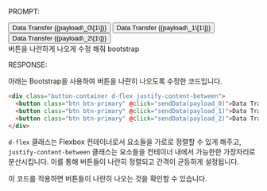 PROMPT:

<div class="button-container"> <button class="btn btn-primary" @click="sendData(payload\_0)">Data Transfer {{payload\_0\[1\]}}</button> <button class="btn btn-primary" @click="sendData(payload\_1)">Data Transfer {{payload\_1\[1\]}}</button> <button class="btn btn-primary" @click="sendData(payload\_2)">Data Transfer {{payload\_2\[1\]}}</button> </div> 버튼을 나란하게 나오게 수정 해줘 bootstrap

RESPONSE:

아래는 Bootstrap을 사용하여 버튼을 나란히 나오도록 수정한 코드입니다.

```html
<div class="button-container d-flex justify-content-between">
  <button class="btn btn-primary" @click="sendData(payload_0)">Data Transfer {{payload_0[1]}}</button>
  <button class="btn btn-primary" @click="sendData(payload_1)">Data Transfer {{payload_1[1]}}</button>
  <button class="btn btn-primary" @click="sendData(payload_2)">Data Transfer {{payload_2[1]}}</button>
</div>
```

`d-flex` 클래스는 Flexbox 컨테이너로서 요소들을 가로로 정렬할 수 있게 해주고, `justify-content-between` 클래스는 요소들을 컨테이너 내에서 가능한한 가장자리로 분산시킵니다. 이를 통해 버튼들이 나란히 정렬되고 간격이 균등하게 설정됩니다.

이 코드를 적용하면 버튼들이 나란히 나오는 것을 확인할 수 있습니다.